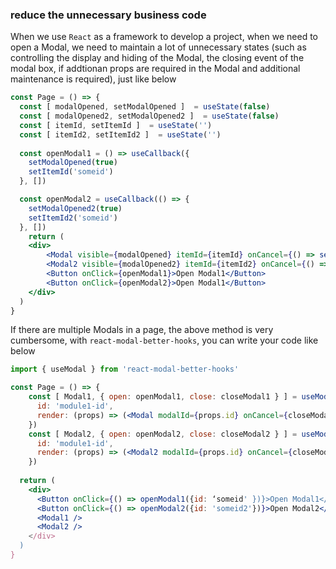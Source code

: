 ### reduce the unnecessary business code


When we use `React` as a framework to develop a project, when we need to open a Modal, we need to maintain a lot of unnecessary states (such as controlling the display and hiding of the Modal, the closing event of the modal box, if addtionan props are required in the Modal and additional maintenance is required), just like below


```jsx
const Page = () => {
  const [ modalOpened, setModalOpened ]  = useState(false)
  const [ modalOpened2, setModalOpened2 ]  = useState(false)
  const [ itemId, setItemId ]  = useState('')
  const [ itemId2, setItemId2 ]  = useState('')
  
  const openModal1 = () => useCallback({
    setModalOpened(true)
    setItemId('someid')
  }, [])

  const openModal2 = useCallback(() => {
    setModalOpened2(true)
    setItemId2('someid')
  }, [])
	return (
  	<div>
    	<Modal visible={modalOpened} itemId={itemId} onCancel={() => setModalOpened(false)} />
    	<Modal2 visible={modalOpened2} itemId={itemId2} onCancel={() => setModalOpened2(false)} />
    	<Button onClick={openModal1}>Open Modal1</Button>
    	<Button onClick={openModal2}>Open Modal1</Button>
    </div>
  )
}
```

If there are multiple Modals in a page, the above method is very cumbersome, with `react-modal-better-hooks`, you can write your code like below

```jsx
import { useModal } from 'react-modal-better-hooks'

const Page = () => {
  	const [ Modal1, { open: openModal1, close: closeModal1 } ] = useModal({
      id: 'module1-id', 
      render: (props) => (<Modal modalId={props.id} onCancel={closeModal1} />)
    })
  	const [ Modal2, { open: openModal2, close: closeModal2 } ] = useModal({
      id: 'module1-id', 
      render: (props) => (<Modal2 modalId={props.id} onCancel={closeModal2} />)
    })
  
  return (
  	<div>
      <Button onClick={() => openModal1({id: ‘someid' })}>Open Modal1</Button>
      <Button onClick={() => openModal2({id: 'someid2'})}>Open Modal2</Button>
      <Modal1 />
      <Modal2 />
    </div>
  )
}
```